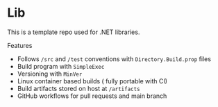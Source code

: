 # Lib

This is a template repo used for .NET libraries.

Features

- Follows `/src` and `/test` conventions with `Directory.Build.prop` files
- Build program with `SimpleExec`
- Versioning with `MinVer`
- Linux container based builds ( fully portable with CI)
- Build artifacts stored on host at `/artifacts`
- GitHub workflows for pull requests and main branch
